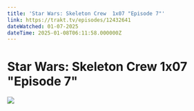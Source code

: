 ```yaml
---
title: 'Star Wars: Skeleton Crew  1x07 "Episode 7"' 
link: https://trakt.tv/episodes/12432641
dateWatched: 01-07-2025
dateTime: 2025-01-08T06:11:58.000000Z
---
```

# Star Wars: Skeleton Crew  1x07 "Episode 7"

![](https://walter-r2.trakt.tv/images/shows/000/195/711/fanarts/thumb/28eae19986.jpg)